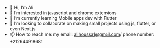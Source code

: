 - 👋 Hi, I’m Ali
- 👀 I’m interested in javascript and chrome extensions 
- 🌱 I’m currently learning Mobile apps dev with Flutter
- 💞️ I’m looking to collaborate on making small projects using js, flutter, or even Next.js
- 📫 How to reach me: my email: alihoussa1@gmail.com/ phone number: +212644918681
